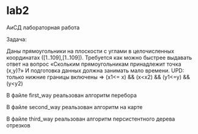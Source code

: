 # lab2
АиСД лабораторная работа


Задача:

  Даны прямоугольники на плоскости с углами в целочисленных координатах ([1..109],[1..109]).
  Требуется как можно быстрее выдавать ответ на вопрос «Скольким прямоугольникам принадлежит точка (x,y)?» И подготовка данных должна занимать мало времени.
  UPD: только нижние границы включены => (x1<= x) && (x<x2) && (y1<=y) && (y<y2)

В файле first_way реальзован алгоритм перебора

В файле second_way реальзован алгоритм на карте

В файле third_way реальзован алгоритм персистентного дерева отрезков

